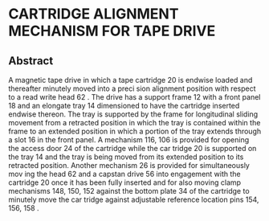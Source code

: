 # CARTRIDGE ALIGNMENT MECHANISM FOR TAPE DRIVE

## Abstract
A magnetic tape drive in which a tape cartridge 20 is endwise loaded and thereafter minutely moved into a preci sion alignment position with respect to a read write head 62 . The drive has a support frame 12 with a front panel 18 and an elongate tray 14 dimensioned to have the cartridge inserted endwise thereon. The tray is supported by the frame for longitudinal sliding movement from a retracted position in which the tray is contained within the frame to an extended position in which a portion of the tray extends through a slot 16 in the front panel. A mechanism 116, 106 is provided for opening the access door 24 of the cartridge while the car tridge 20 is supported on the tray 14 and the tray is being moved from its extended position to its retracted position. Another mechanism 26 is provided for simultaneously mov ing the head 62 and a capstan drive 56 into engagement with the cartridge 20 once it has been fully inserted and for also moving clamp mechanisms 148, 150, 152 against the bottom plate 34 of the cartridge to minutely move the car tridge against adjustable reference location pins 154, 156, 158 .